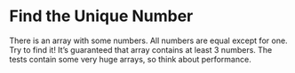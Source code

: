 # Find the Unique Number

There is an array with some numbers. 
All numbers are equal except for one. Try to find it!
It’s guaranteed that array contains at least 3 numbers.
The tests contain some very huge arrays, so think about performance.
